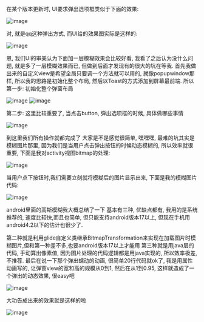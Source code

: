 在某个版本更新时, UI要求弹出选项框类似于下面的效果:

![image](http://upload-images.jianshu.io/upload_images/2582948-a06b1a364aacd8c4.gif?imageMogr2/auto-orient/strip)

对, 就是qq这种弹出方式, 而UI给的效果图实际是这样的:

![image](http://upload-images.jianshu.io/upload_images/2582948-3695db8b621be484.gif?imageMogr2/auto-orient/strip)

恩, 我们UI的审美认为下面加一层模糊效果会比较好看, 我看了之后认为没什么问题, 就是多了一层模糊效果而已, 但做到后面才发现有的很大的坑在等我.
首先我做出来的自定义view是希望全局只要调一个方法就可以用的, 就像popupwindow那样, 所以我的思路是初始化整个布局, 然后以Toast的方式添加到屏幕最前端.
所以第一步: 初始化整个弹窗布局

![image](http://upload-images.jianshu.io/upload_images/2582948-689fa965e0c6d197.png?imageMogr2/auto-orient/strip%7CimageView2/2/w/1240)
![image](http://upload-images.jianshu.io/upload_images/2582948-e40648ed4d242ca1.png?imageMogr2/auto-orient/strip)

第二步: 这里比较重要了, 当点击button, 弹出选项框的时候, 具体做哪些事情

![image](http://upload-images.jianshu.io/upload_images/2582948-5fb944cbc7343f35.png?imageMogr2/auto-orient/strip)

到这里我们所有操作就都完成了 大家是不是感觉很简单, 嘿嘿嘿, 最难的坑其实是模糊图片那里, 因为我们是当用户点击弹出按钮的时候动态模糊的, 所以效率就很重要, 下面是我对activity视图bitmap的处理:

![image](http://upload-images.jianshu.io/upload_images/2582948-9cfdd0e016505849.png?imageMogr2/auto-orient/strip%7CimageView2/2/w/1240)

当用户点下按钮时,我们需要立刻就将模糊后的图片显示出来, 下面是我的模糊图片代码:

![image](http://upload-images.jianshu.io/upload_images/2582948-3d3ccbaeff83336d.png?imageMogr2/auto-orient/strip%7CimageView2/2/w/1240)

android里面的高斯模糊我大概总结了一下 基本有三种, 优缺点都有, 我用的是系统推荐的, 速度比较快,而且也简单, 但只能支持android版本17以上, 但现在手机用android4.2以下的估计也很少了.

第二种就是利用glide自定义类继承BitmapTransformation来实现在加载图片时模糊图片,但和第一种差不多,也要android版本17以上才能用
第三种就是用java层的代码, 手动算出像素值, 因为图片处理的代码逻辑都是用java实现的, 所以效率极差, 不推荐.
最后在说一下那个弹出蠕动的动画, 很简单20行代码就ok了, 我是用属性动画写的, 让弹窗view的宽和高的规模从0到1, 然后在从1到0.95, 这样就造成了一个弹出的动态效果, 很easy吧

![image](http://upload-images.jianshu.io/upload_images/2582948-3d3ccbaeff83336d.png?imageMogr2/auto-orient/strip%7CimageView2/2/w/1240)

大功告成出来的效果就是这样的啦

![image](http://upload-images.jianshu.io/upload_images/2582948-37d35360b9d249cf.gif?imageMogr2/auto-orient/strip)
